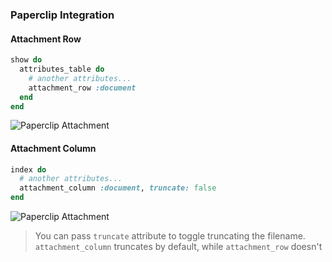 ### Paperclip Integration

#### Attachment Row

```ruby
show do
  attributes_table do
    # another attributes...
    attachment_row :document
  end
end
```

![Paperclip Attachment](https://raw.githubusercontent.com/platanus/activeadmin_addons/master/docs/images/paperclip-attachment-row-example.png)

#### Attachment Column

```ruby
index do
  # another attributes...
  attachment_column :document, truncate: false
end
```

![Paperclip Attachment](https://raw.githubusercontent.com/platanus/activeadmin_addons/master/docs/images/paperclip-attachment-column-example.png)

> You can pass `truncate` attribute to toggle truncating the filename. `attachment_column` truncates by default, while `attachment_row` doesn't

